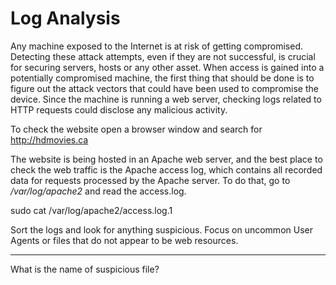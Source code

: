 # Log Analysis

Any machine exposed to the Internet is at risk of getting compromised. Detecting these attack attempts, even if they are not successful, is crucial for securing servers, hosts or any other asset. When access is gained into a potentially compromised machine, the first thing that should be done is to figure out the attack vectors that could have been used to compromise the device. Since the machine is running a web server, checking logs related to HTTP requests could disclose any malicious activity.

To check the website open a browser window and search for http://hdmovies.ca

The website is being hosted in an Apache web server, and the best place to check the web traffic is the Apache access log, which contains all recorded data for requests processed by the Apache server. To do that, go to _/var/log/apache2_ and read the access.log.

sudo cat /var/log/apache2/access.log.1

Sort the logs and look for anything suspicious. Focus on uncommon User Agents or files that do not appear to be web resources.

---

What is the name of suspicious file?